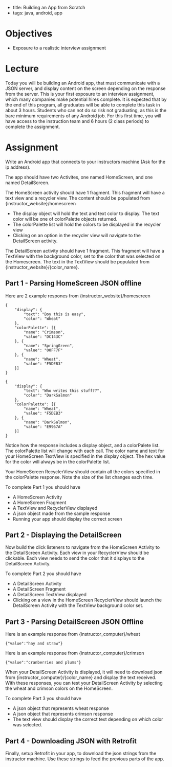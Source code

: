 - title: Building an App from Scratch
- tags: java, android, app

# Objectives
- Exposure to a realistic interview assignment

# Lecture
Today you will be building an Android app, that must communicate with a JSON
server, and display content on the screen depending on the response from the
server. This is your first exposure to an interview assignment, which many
companies make potential hires complete. It is expected that by the end of this
program, all graduates will be able to complete this task in about 3 hours.
Students who can not do so risk not graduating, as this is the bare minimum
requirements of any Android job. For this first time, you will have access to
the instruction team and 6 hours (2 class periods) to complete the assignment.


# Assignment
Write an Android app that connects to your instructors machine (Ask for the ip
address).

The app should have two Activites, one named HomeScreen, and one named
DetailScreen.

The HomeScreen activity should have 1 fragment. This fragment will have a text
view and a recycler view. The content should be populated from {instructor_website}/homescreen
- The display object will hold the text and text color to display. The text color
will be one of colorPalette objects returned.
- The colorPalette list will hold the colors to be displayed in the recycler view
- Clicking on an option in the recycler view will navigate to the DetailScreen
activity.

The DetailScreen activity should have 1 fragment. This fragment will have a TextView with the background color, set to the color that was selected on the Homescreen.
The text in the TextView should be populated from {instructor_website}/{color_name}.


## Part 1 - Parsing HomeScreen JSON offline
Here are 2 example respones from {instructor_website}/homescreen

```
{
	"display": {
		"text": "Boy this is easy",
		"color": "Wheat"
	},
	"colorPalette": [{
		"name": "Crimson",
		"value": "DC143C"
	}, {
		"name": "SpringGreen",
		"value": "00FF7F"
	}, {
		"name": "Wheat",
		"value": "F5DEB3"
	}]
}
```

```
{
	"display": {
		"text": "Who writes this stuff??",
		"color": "DarkSalmon"
	},
	"colorPalette": [{
		"name": "Wheat",
		"value": "F5DEB3"
	}, {
		"name": "DarkSalmon",
		"value": "E9967A"
	}]
}
```

Notice how the response includes a display object, and a colorPalete list. The colorPalette list will change with each call. The color name and text for your HomeScreen TextView is specified in the display object. The hex value for the color will always be in the colorPalette list.

Your HomeScreen RecyclerView should contain all the colors specified in the colorPalette response. Note the size of the list changes each time.

To complete Part 1 you should have

- A HomeScreen Activity
- A HomeScreen Fragment
- A TextView and RecyclerView displayed
- A json object made from the sample response
- Running your app should display the correct screen


## Part 2 - Displaying the DetailScreen
Now build the click listeners to navigate from the HomeScreen Activity to the DetailScreen Activity. Each view in your RecyclerView should be clickable. Each view needs to send the color that it displays to the DetailScreen Activity.

To complete Part 2 you should have

- A DetailScreen Activity
- A DetailScreen Fragment
- A DetailScreen TextView displayed 
- Clicking on a view in the HomeScreen RecyclerView should launch the DetailScreen Activity with the TextView background color set.

## Part 3 - Parsing DetailScreen JSON Offline
Here is an example response from {instructor_computer}/wheat 
```
{"value":"hay and straw"} 
```
Here is an example response from {instructor_computer}/crimson 
```
{"value":"cranberries and plums"}
```
When your DetailScreen Activity is displayed, it will need to download json from {instructor_computer}/{color_name} and display the text received. With these responses, you can test your DetailScreen Activity by selecting the wheat and crimson colors on the HomeScreen.

To complete Part 3 you should have

- A json object that represents wheat response
- A json object that represents crimson response
- The text view should display the correct text depending on which color was selected.

## Part 4 - Downloading JSON with Retrofit
Finally, setup Retrofit in your app, to download the json strings from the instructor machine. Use these strings to feed the previous parts of the app.



